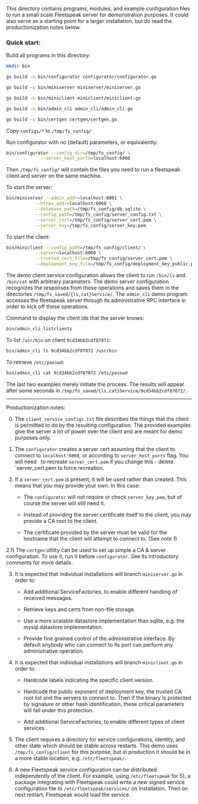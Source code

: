 This directory contains programs, modules, and example configuration files to
run a small scale Fleetspeak server for demonstration purposes. It could also
serve as a starting point for a larger installation, but do read the
productionization notes below.

### Quick start:

Build all programs in this directory:

```bash
mkdir bin

go build -o bin/configurator configurator/configurator.go

go build -o bin/miniserver miniserver/miniserver.go

go build -o bin/miniclient miniclient/miniclient.go

go build -o bin/admin_cli admin_cli/admin_cli.go

go build -o bin/certgen certgen/certgen.go
```

Copy `configs/*` to `/tmp/fs_config/`

Run configurator with no (default) parameters, or equivalently:

```bash
bin/configurator --config_dir=/tmp/fs_config/ \
             --server_host_ports=localhost:6060
```

Then `/tmp/fs_config/` will contain the files you need to run a fleetspeak
client and server on the same machine.

To start the server:

```bash
bin/miniserver --admin_addr=localhost:6061 \
           --https_addr=localhost:6060 \
           --database_path=/tmp/fs_config/db.sqlite \
           --config_path=/tmp/fs_config/server_config.txt \
           --server_cert=/tmp/fs_config/server_cert.pem \
           --server_key=/tmp/fs_config/server_key.pem
```

To start the client:

```bash
bin/miniclient --config_path=/tmp/fs_config/client/ \
           --server=localhost:6060 \
           --trusted_cert_file=/tmp/fs_config/server_cert.pem \
           --deployment_key_file=/tmp/fs_config/deployment_key_public.pem
```

The demo client service configuration allows the client to run `/bin/ls` and
`/bin/cat` with arbitrary parameters. The demo server configuration recognizes
the responses from these operations and saves them in the directories
`/tmp/fs_saved/{ls,cat}Service/`. The `admin_cli` demo program accesses the
fleetspeak server through its administrative RPC interface in order to kick off
these operations.

Command to display the client ids that the server knows:

```bash
bin/admin_cli listclients
```

To list `/usr/bin` on client `9cd34bb2cdf87072`:

```bash
bin/admin_cli ls 9cd34bb2cdf87072 /usr/bin
```

To retrieve `/etc/passwd`:

```bash
bin/admin_cli cat 9cd34bb2cdf87072 /etc/passwd
```

The last two examples merely initiate the process. The results will appear after
some seconds in `/tmp/fs_saved/{ls,cat}Service/9cd34bb2cdf87072/`.

----

Productionization notes:

0) The `client_service_configs.txt` file describes the things that the client is
   permitted to do by the resulting configuration. The provided examples give
   the server a lot of power over the client and are meant for demo purposes
   only.

1) The `configurator` creates a server cert assuming that the client to connect
   to `localhost:6060`, or according to `server_host_ports` flag. You will need
   to recreate `server_cert.pem` if you change this - delete `server_cert.pem to
   force recreation.

2) If a `server_cert.pem` is present, it will be used rather than created. This
   means that you may provide your own. In this case:

   - The `configurator` will not require or check `server_key.pem`, but of
     course the server will still need it.

   - Instead of providing the server certificate itself to the client, you may
     provide a CA root to the client.

   - The certificate provided by the server must be valid for the hostname that
     the client will attempt to connect to. (See note 1)

2.1) The `certgen` utility can be used to set up simple a CA & server
     configuration.  To use it, run it before `configurator`. See its
     introductory comments for more details.

3) It is expected that individual installations will branch `miniserver.go` in
   order to:

   - Add additional ServiceFactories, to enable different handling of received
     messages.

   - Retrieve keys and certs from non-file storage.

   - Use a more scalable datastore implementation than sqlite, e.g. the mysql
     datastore implementation.

   - Provide fine grained control of the administrative interface. By default
     anybody who can connect to its port can perform any administrative
     operation.

4) It is expected that individual installations will branch `miniclient.go` in
   order to:

   - Hardcode labels indicating the specific client version.

   - Hardcode the public exponent of deployment key, the trusted CA root list
     and the servers to connect to. Then if the binary is protected by signature
     or other hash identification, these critical parameters will fall under
     this protection.

   - Add additional ServiceFactories, to enable different types of client
     services.

5) The client requires a directory for service configurations, identity, and
   other state which should be stable across restarts. This demo uses
   `/tmp/fs_config/client` for this purpose, but in production it should be in a
   more stable location, e.g. `/etc/fleetspeak/`.

6) A new Fleetspeak service configuration can be distributed independently of
   the client.  For example, using `/etc/fleetspeak` for 5), a package
   integrating with Fleetspeak could write a new signed service configuration
   file to `/etc/fleetspeak/services/` on installation. Then on next restart,
   Fleetspeak would load the service.

